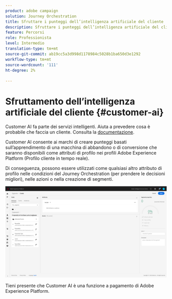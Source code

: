 ```yaml
---
product: adobe campaign
solution: Journey Orchestration
title: Sfruttare i punteggi dell’intelligenza artificiale del cliente
description: Sfruttare i punteggi dell’intelligenza artificiale del cliente
feature: Percorsi
role: Professionista
level: Intermedio
translation-type: tm+mt
source-git-commit: ab19cc5a3d998d1178984c5028b1ba650d3e1292
workflow-type: tm+mt
source-wordcount: '111'
ht-degree: 2%

---
```



# Sfruttamento dell’intelligenza artificiale del cliente {#customer-ai}

Customer AI fa parte dei servizi intelligenti. Aiuta a prevedere cosa è probabile che faccia un cliente. Consulta la [documentazione](https://docs.adobe.com/content/help/en/experience-platform/intelligent-services/customer-ai/overview.html).

Customer AI consente ai marchi di creare punteggi basati sull’apprendimento di una macchina di abbandono o di conversione che saranno disponibili come attributi di profilo nei profili Adobe Experience Platform (Profilo cliente in tempo reale).

Di conseguenza, possono essere utilizzati come qualsiasi altro attributo di profilo nelle condizioni del Journey Orchestration (per prendere le decisioni migliori), nelle azioni o nella creazione di segmenti.

![](../assets/customer-ai.png)

Tieni presente che Customer AI è una funzione a pagamento di Adobe Experience Platform.


